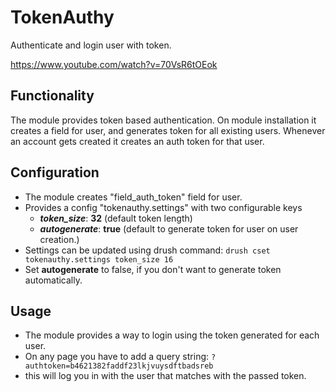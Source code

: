 # TokenAuthy
Authenticate and login user with token.

https://www.youtube.com/watch?v=70VsR6tOEok



Functionality
-------------
The module provides token based authentication. On module installation it creates a field for user, and generates token for all existing users.
Whenever an account gets created it creates an auth token for that user.


Configuration
-------------
- The module creates "field_auth_token" field for user.
- Provides a config "tokenauthy.settings" with two configurable keys
  - _**token_size**_: **32** (default token length) 
  - _**autogenerate**_: **true** (default to generate token for user on user creation.)
- Settings can be updated using drush command: `drush cset tokenauthy.settings token_size 16`
- Set **autogenerate** to false, if you don't want to generate token automatically.

Usage
-----
- The module provides a way to login using the token generated for each user.
- On any page you have to add a query string: `?authtoken=b4621382faddf23lkjvuysdftbadsreb`
- this will log you in with the user that matches with the passed token.

